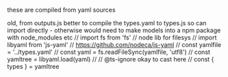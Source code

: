 
these are compiled from yaml sources


old, from outputs.js
better to compile the types.yaml to types.js so can import directly - otherwise would need to make models into a npm package with node_modules etc
// import fs from 'fs' // node lib for filesys
// import libyaml from 'js-yaml' // https://github.com/nodeca/js-yaml
// const yamlfile = '../types.yaml'
// const yaml = fs.readFileSync(yamlfile, 'utf8')
// const yamltree = libyaml.load(yaml)
// // @ts-ignore okay to cast here
// const { types } = yamltree
